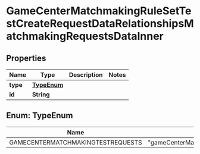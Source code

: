 

# GameCenterMatchmakingRuleSetTestCreateRequestDataRelationshipsMatchmakingRequestsDataInner


## Properties

| Name | Type | Description | Notes |
|------------ | ------------- | ------------- | -------------|
|**type** | [**TypeEnum**](#TypeEnum) |  |  |
|**id** | **String** |  |  |



## Enum: TypeEnum

| Name | Value |
|---- | -----|
| GAMECENTERMATCHMAKINGTESTREQUESTS | &quot;gameCenterMatchmakingTestRequests&quot; |



